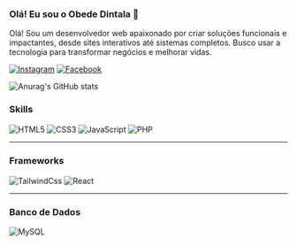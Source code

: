 ### Olá! Eu sou o Obede Dintala 🚀

Olá! Sou um desenvolvedor web apaixonado por criar soluções funcionais e impactantes, desde sites interativos até sistemas completos. Busco usar a tecnologia para transformar negócios e melhorar vidas.

[![Instagram](    https://img.shields.io/badge/Instagram-E4405F?style=for-the-badge&logo=instagram&logoColor=white)](https://www.instagram.com/moreira_dintala)
[![Facebook](https://img.shields.io/badge/Facebook-1877F2?style=for-the-badge&logo=facebook&logoColor=white)](https://www.facebook.com/obed.dintala)

![Anurag's GitHub stats](https://github-readme-stats.vercel.app/api?username=obedeDintala123&show_icons=true&theme=write)

### Skills

<div style="display: inline_block">
<img align="center" alt="HTML5" src="https://img.shields.io/badge/HTML5-E34F26?style=for-the-badge&logo=html5&logoColor=white">
<img align="center" alt="CSS3" src="https://img.shields.io/badge/CSS3-1572B6?style=for-the-badge&logo=css3&logoColor=white">
<img align="center" alt="JavaScript" src="https://img.shields.io/badge/JavaScript-F7DF1E?style=for-the-badge&logo=javascript&logoColor=black">
<img align="center" alt="PHP" src="https://img.shields.io/badge/PHP-777BB4?style=for-the-badge&logo=php&logoColor=white">
</div>

-----

### Frameworks
<div style="display: inline_block">
<img align="center" alt="TailwindCss" src="https://img.shields.io/badge/Tailwind_CSS-38B2AC?style=for-the-badge&logo=tailwind-css&logoColor=white">
<img align="center" alt="React" src="https://img.shields.io/badge/React-20232A?style=for-the-badge&logo=react&logoColor=61DAFB">
</div>

-----

### Banco de Dados
<img align="center" alt="MySQL" src="https://img.shields.io/badge/MySQL-00000F?style=for-the-badge&logo=mysql&logoColor=white">
